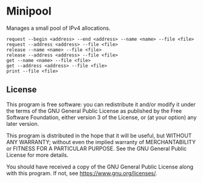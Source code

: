 # Minipool

Manages a small pool of IPv4 allocations.

```
request --begin <address> --end <address> --name <name> --file <file>
request --address <address> --file <file>
release --name <name> --file <file>
release --address <address> --file <file>
get --name <name> --file <file>
get --address <address> --file <file>
print --file <file>
```

## License

This program is free software: you can redistribute it and/or modify it under the terms of the GNU General Public License as published by the Free Software Foundation, either version 3 of the License, or (at your option) any later version.

This program is distributed in the hope that it will be useful, but WITHOUT ANY WARRANTY; without even the implied warranty of MERCHANTABILITY or FITNESS FOR A PARTICULAR PURPOSE. See the GNU General Public License for more details.

You should have received a copy of the GNU General Public License along with this program. If not, see https://www.gnu.org/licenses/.